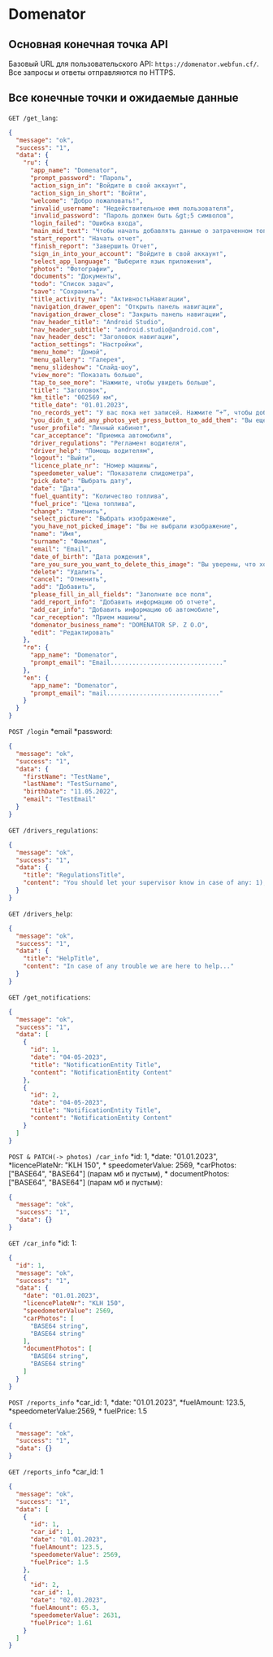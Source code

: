 # Domenator

## Основная конечная точка API

Базовый URL для пользовательского API: `https://domenator.webfun.cf/`.
Все запросы и ответы отправляются по HTTPS.

## Все конечные точки и ожидаемые данные

`GET /get_lang`:

```json
{
  "message": "ok",
  "success": "1",
  "data": {
    "ru": {
      "app_name": "Domenator",
      "prompt_password": "Пароль",
      "action_sign_in": "Войдите в свой аккаунт",
      "action_sign_in_short": "Войти",
      "welcome": "Добро пожаловать!",
      "invalid_username": "Недействительное имя пользователя",
      "invalid_password": "Пароль должен быть &gt;5 символов",
      "login_failed": "Ошибка входа",
      "main_mid_text": "Чтобы начать добавлять данные о затраченном топливе, нажмите кнопку “Начать отчет”",
      "start_report": "Начать отчет",
      "finish_report": "Завершить Отчет",
      "sign_in_into_your_account": "Войдите в свой аккаунт",
      "select_app_language": "Выберите язык приложения",
      "photos": "Фотографии",
      "documents": "Документы",
      "todo": "Список задач",
      "save": "Сохранить",
      "title_activity_nav": "АктивностьНавигации",
      "navigation_drawer_open": "Открыть панель навигации",
      "navigation_drawer_close": "Закрыть панель навигации",
      "nav_header_title": "Android Studio",
      "nav_header_subtitle": "android.studio@android.com",
      "nav_header_desc": "Заголовок навигации",
      "action_settings": "Настройки",
      "menu_home": "Домой",
      "menu_gallery": "Галерея",
      "menu_slideshow": "Слайд-шоу",
      "view_more": "Показать больше",
      "tap_to_see_more": "Нажмите, чтобы увидеть больше",
      "title": "Заголовок",
      "km_title": "002569 км",
      "title_date": "01.01.2023",
      "no_records_yet": "У вас пока нет записей. Нажмите “+”, чтобы добавить данные о топливе ",
      "you_didn_t_add_any_photos_yet_press_button_to_add_them": "Вы еще не добавили ни одной фотографии, нажмите кнопку , чтобы добавить их",
      "user_profile": "Личный кабинет",
      "car_acceptance": "Приемка автомобиля",
      "driver_regulations": "Регламент водителя",
      "driver_help": "Помощь водителям",
      "logout": "Выйти",
      "licence_plate_nr": "Номер машины",
      "speedometer_value": "Показатели спидометра",
      "pick_date": "Выбрать дату",
      "date": "Дата",
      "fuel_quantity": "Количество топлива",
      "fuel_price": "Цена топлива",
      "change": "Изменить",
      "select_picture": "Выбрать изображение",
      "you_have_not_picked_image": "Вы не выбрали изображение",
      "name": "Имя",
      "surname": "Фамилия",
      "email": "Email",
      "date_of_birth": "Дата рождения",
      "are_you_sure_you_want_to_delete_this_image": "Вы уверены, что хотите удалить это изображение?",
      "delete": "Удалить",
      "cancel": "Отменить",
      "add": "Добавить",
      "please_fill_in_all_fields": "Заполните все поля",
      "add_report_info": "Добавить информацию об отчете",
      "add_car_info": "Добавить информацию об автомобиле",
      "car_reception": "Прием машины",
      "domenator_business_name": "DOMENATOR SP. Z O.O",
      "edit": "Редактировать"
    },
    "ro": {
      "app_name": "Domenator",
      "prompt_email": "Email..............................."
    },
    "en": {
      "app_name": "Domenator",
      "prompt_email": "mail..............................."
    }
  }
}
```

`POST /login` *email *password:

```json
{
  "message": "ok",
  "success": "1",
  "data": {
    "firstName": "TestName",
    "lastName": "TestSurname",
    "birthDate": "11.05.2022",
    "email": "TestEmail"
  }
}
```

`GET /drivers_regulations`:

```json
{
  "message": "ok",
  "success": "1",
  "data": {
    "title": "RegulationsTitle",
    "content": "You should let your supervisor know in case of any: 1), 2), 3)..."
  }
}
```

`GET /drivers_help`:

```json
{
  "message": "ok",
  "success": "1",
  "data": {
    "title": "HelpTitle",
    "content": "In case of any trouble we are here to help..."
  }
}
```

`GET /get_notifications`:

```json
{
  "message": "ok",
  "success": "1",
  "data": [
    {
      "id": 1,
      "date": "04-05-2023",
      "title": "NotificationEntity Title",
      "content": "NotificationEntity Content"
    },
    {
      "id": 2,
      "date": "04-05-2023",
      "title": "NotificationEntity Title",
      "content": "NotificationEntity Content"
    }
  ]
}
```

`POST & PATCH(-> photos) /car_info` *id: 1, *date: "01.01.2023", *licencePlateNr: "KLH 150", *
speedometerValue: 2569, *carPhotos: ["BASE64", "BASE64"] (парам мб и пустым), *
documentPhotos: ["BASE64", "BASE64"] (парам мб и пустым):

```json
{
  "message": "ok",
  "success": "1",
  "data": {}
}
```

`GET /car_info` *id: 1:

```json
{
  "id": 1,
  "message": "ok",
  "success": "1",
  "data": {
    "date": "01.01.2023",
    "licencePlateNr": "KLH 150",
    "speedometerValue": 2569,
    "carPhotos": [
      "BASE64 string",
      "BASE64 string"
    ],
    "documentPhotos": [
      "BASE64 string",
      "BASE64 string"
    ]
  }
}
```

`POST /reports_info` *car_id: 1, *date: "01.01.2023", *fuelAmount: 123.5, *speedometerValue:2569, *
fuelPrice: 1.5

```json
{
  "message": "ok",
  "success": "1",
  "data": {}
}
```

`GET /reports_info` *car_id: 1

```json
{
  "message": "ok",
  "success": "1",
  "data": [
    {
      "id": 1,
      "car_id": 1,
      "date": "01.01.2023",
      "fuelAmount": 123.5,
      "speedometerValue": 2569,
      "fuelPrice": 1.5
    },
    {
      "id": 2,
      "car_id": 1,
      "date": "02.01.2023",
      "fuelAmount": 65.3,
      "speedometerValue": 2631,
      "fuelPrice": 1.61
    }
  ]
}
```

[//]: # (`POST /report_info`:)

[//]: # (```)

[//]: # ({)

[//]: # (  "message": "ok",)

[//]: # (  "success": "1",)

[//]: # (  "data": {})

[//]: # (})

[//]: # (```)
